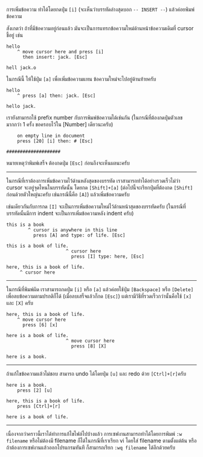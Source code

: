 ﻿การเพิ่มข้อความ ทำได้โดยกดปุ่ม `[i]` (จะเห็นว่าบรรทัดล่างสุดบอก `-- INSERT --`) แล้วค่อยพิมพ์ข้อความ

สังเกตว่า ถ้าที่มีข้อความอยู่ก่อนแล้ว มันจะเป็นการแทรกข้อความใหม่ด้านหน้าข้อความเดิมที่ cursor ชี้อยู่ เช่น

	hello
		^ move cursor here and press [i]
		  then insert: jack. [Esc]

	hell jack.o

ในกรณีนี้ ให้ใช้ปุ่ม `[a]` เพื่อเพิ่มข้อความแทน ข้อความใหม่จะไปอยู่ด้านท้ายครับ

	hello
		^ press [a] then: jack. [Esc]

	hello jack.

เรายังสามารถใช้ prefix number กับการพิมพ์ข้อความได้เช่นกัน (ในกรณีที่ต้องกดปุ่มตัวเลขมากกว่า 1 ครั้ง ขอครอบไว้ใน [Number] เดียวนะครับ)

		on empty line in document
		press [20] [i] then: # [Esc]

	####################

หมายเหตุว่าพิมพ์เสร็จ ต้องกดปุ่ม `[Esc]` ก่อนถึงจะเห็นผลนะครับ

---

ในกรณีที่เราต้องการเพิ่มข้อความไว้ด้านหลังสุดของบรรทัด เราสามารถทำได้อย่างรวดเร็วไม่ว่า cursor จะอยู่จุดไหนในบรรทัดนั้น โดยกด `[Shift]+[a]` (ต่อไปนี้จะเรียกปุ่มที่ต้องกด `[Shift]` ก่อนด้วยตัวใหญ่นะครับ เช่นกรณีนี้คือ `[A]`) แล้วเพิ่มข้อความครับ

เช่นเดียวกันกับการกด `[I]` จะเป็นการเพิ่มข้อความใหม่ไว้ด้านหน้าสุดของบรรทัดครับ (ในกรณีที่บรรทัดนั้นมีการ indent จะเป็นการเพิ่มข้อความหลัง indent ครับ)

	this is a book
			^ cursor is anywhere in this line
			  press [A] and type: of life. [Esc]

	this is a book of life.
						  ^ cursor here
							press [I] type: here, [Esc]

	here, this is a book of life.
		 ^ cursor here

---

ในกรณีที่พิมพ์ผิด เราสามารถกดปุ่ม `[i]` หรือ `[a]` แล้วค่อยใช้ปุ่ม `[Backspace]` หรือ `[Delete]` เพื่อลบข้อความตามปรกติก็ได้ (เมื่อลบเสร็จแล้วก็กด `[Esc]`) แต่เรามีวิธีที่รวดเร็วกว่านั้นคือใช้ `[x]` และ `[X]` ครับ

	here, this is a book of life.
		^ move cursor here
		  press [6] [x]

	here is a book of life.
						  ^ move cursor here
							press [8] [X]

	here is a book.

---

ถ้าแก้ไขข้อความแล้วไม่ชอบ สามารถ undo ได้โดยปุ่ม `[u]` และ redo ด้วย `[Ctrl]+[r]`ครับ

	here is a book.
		press [2] [u]

	here, this is a book of life.
		press [Ctrl]+[r]

	here is a book of life.

---

เนื่องจากว่าคราวนี้เราได้ทำการแก้ไขไฟล์ไปบ้างแล้ว การเซฟงานสามารถทำได้โดยการพิมพ์ `:w filename` หรือไม่ต้องมี filename ก็ได้ในกรณีที่เราเรียก vi โดยใส่ filename ตามตั้งแต่ต้น หรือถ้าต้องการเซฟงานแล้วออกโปรแกรมทันที ก็สามารถเรียก `:wq filename` ได้อีกด้วยครับ

